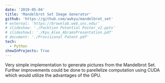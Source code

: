```yaml
---
date: '2019-05-04'
title: 'Mandelbrot Set Image Generator'
github: 'https://github.com/awkyu/mandelbrot_set'
# external: 'https://brownlab.web.unc.edu/'
# slideshow: './Packtion Potential Poster_v2.pptx'
# slideshow1: './Kyu_Alex_AbramsPresentation.pdf'
# document: './Provisional Patent.pdf'
tech:
  - Python
showInProjects: True
---
```


Very simple implementation to generate pictures from the Mandelbrot Set. Further improvements could be done to parellelize computation using CUDA which would utilize the advantages of the GPU.
